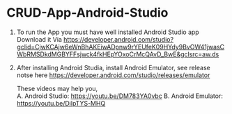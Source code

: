 # CRUD-App-Android-Studio
1. To run the App you must have well installed Android Studio app
Download it Via https://developer.android.com/studio?gclid=CjwKCAjw6eWnBhAKEiwADpnw9rYEUfeK09HYdy9BvOW41jwasCWbRMSDkdMGBYFFsjwck4fkHEpYOxoCrMcQAvD_BwE&gclsrc=aw.ds

2. After installing Android Studia, install Android Emulator, see release notse here https://developer.android.com/studio/releases/emulator

   These videos may help you,                                  
   A. Android Studio: https://youtu.be/DM783YA0vbc
   B. Android Emulator: https://youtu.be/DilpTYS-MHQ
